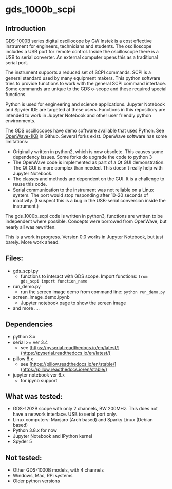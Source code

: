 # gds_1000b_scpi

## Introduction
[GDS-1000B](https://www.gwinstek.com/en-global/products/detail/GDS-1000B) series digital oscillocope by GW Instek is a cost effective instrument for engineers, technicians and students.  The oscilloscope includes a USB port for remote control.  Inside the oscilloscope there is a USB to serial converter.  An external computer opens this as a traditional serial port.

The instrument supports a reduced set of SCPI commands. SCPI is a general standard used by many equipment makers.  This python software tries to provide functions to work with the general SCPI command interface.  Some commands are unique to the GDS o-scope and these required special functions.

Python is used for engineering and science applications.  Jupyter Notebook and Spyder IDE are targeted at these users.  Functions in this repositiory are intended to work in Jupyter Notebook and other user friendly python environments.

The GDS oscillocopes have demo software available that uses Python.  See [OpenWave-1KB](https://github.com/OpenWave-GW/OpenWave-1KB) in Github.  Several forks exist.  OpenWave software has some limitations:

  * Originally written in python2, which is now obsolete.  This causes some dependency issues.  Some forks do upgrade the code to python 3
  * The OpenWave code is implemented as part of a Qt GUI demonstration.  The Qt GUI is more complex than needed. This doesn't really help with Jupyter Notebook.
  * The classes and methods are dependent on the GUI.  It is a challenge to reuse this code.
  * Serial communication to the instrument was not reliable on a Linux system.  The port would stop responding after 10-20 seconds of inactivity.  (I suspect this is a bug in the USB-serial conversion inside the instrument.)

The gds_1000b_scpi code is written in python3, functions are written to be independent where possible.  Concepts were borrowed from OpenWave, but nearly all was rewritten.

This is a work in progress.  Version 0.0 works in Jupyter Notebook, but just barely.  More work ahead.

## Files:
  * gds_scpi.py
      * functions to interact with GDS scope.  Import functions:  `from gds_scpi import function_name`
  * run_demo.py 
      * run the screen image demo from command line:  `python run_demo.py`
  * screen_image_demo.ipynb
      * Jupyter notebook page to show the screen image
  * and more ....

## Dependencies

  * python 3.x
  * serial  >= ver 3.4
      * see [https://pyserial.readthedocs.io/en/latest/](https://pyserial.readthedocs.io/en/latest/)
  * pillow  8.x
      * see [https://pillow.readthedocs.io/en/stable/](https://pillow.readthedocs.io/en/stable/)
  * jupyter notebook ver 6.x
      * for ipynb support

## What was tested:

  * GDS-1202B scope with only 2 channels, BW 200MHz.  This does not have a network interface.  USB to serial port only.
  * Linux computers:  Manjaro (Arch based) and Sparky Linux (Debian based)
  * Python 3.8.x for now
  * Jupyter Notebook and IPython kernel
  * Spyder 5

## Not tested:

  * Other GDS-1000B models, with 4 channels
  * Windows, Mac, RPi systems
  * Older python versions

